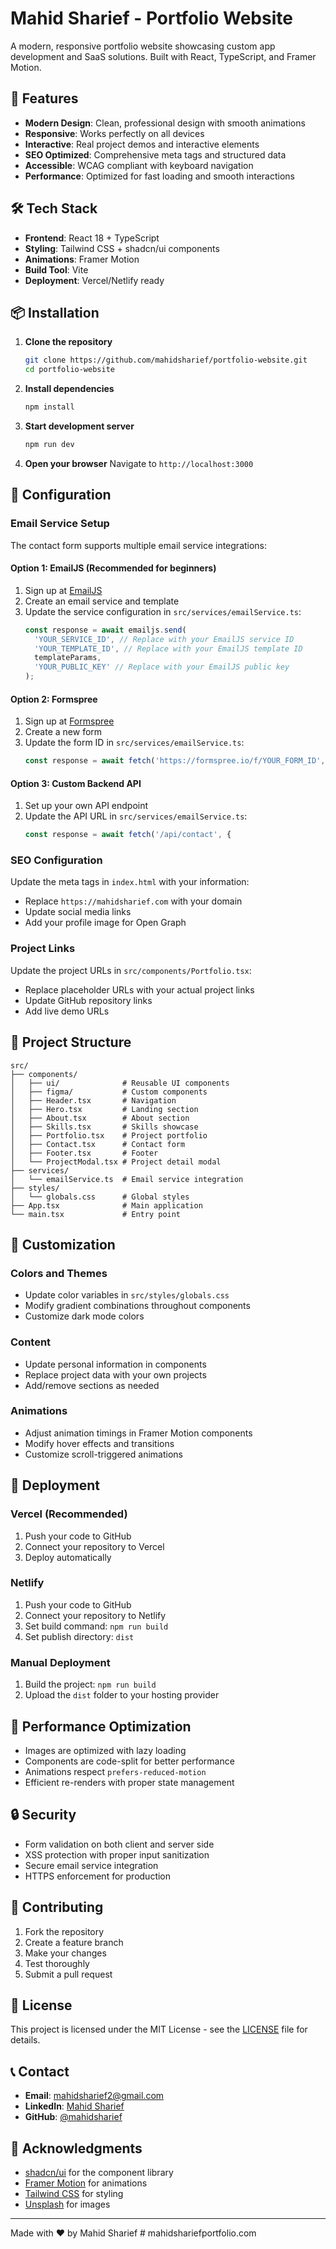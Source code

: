# Mahid Sharief - Portfolio Website

A modern, responsive portfolio website showcasing custom app development and SaaS solutions. Built with React, TypeScript, and Framer Motion.

## 🚀 Features

- **Modern Design**: Clean, professional design with smooth animations
- **Responsive**: Works perfectly on all devices
- **Interactive**: Real project demos and interactive elements
- **SEO Optimized**: Comprehensive meta tags and structured data
- **Accessible**: WCAG compliant with keyboard navigation
- **Performance**: Optimized for fast loading and smooth interactions

## 🛠️ Tech Stack

- **Frontend**: React 18 + TypeScript
- **Styling**: Tailwind CSS + shadcn/ui components
- **Animations**: Framer Motion
- **Build Tool**: Vite
- **Deployment**: Vercel/Netlify ready

## 📦 Installation

1. **Clone the repository**
   ```bash
   git clone https://github.com/mahidsharief/portfolio-website.git
   cd portfolio-website
   ```

2. **Install dependencies**
   ```bash
   npm install
   ```

3. **Start development server**
   ```bash
   npm run dev
   ```

4. **Open your browser**
   Navigate to `http://localhost:3000`

## 🔧 Configuration

### Email Service Setup

The contact form supports multiple email service integrations:

#### Option 1: EmailJS (Recommended for beginners)
1. Sign up at [EmailJS](https://www.emailjs.com/)
2. Create an email service and template
3. Update the service configuration in `src/services/emailService.ts`:
   ```typescript
   const response = await emailjs.send(
     'YOUR_SERVICE_ID', // Replace with your EmailJS service ID
     'YOUR_TEMPLATE_ID', // Replace with your EmailJS template ID
     templateParams,
     'YOUR_PUBLIC_KEY' // Replace with your EmailJS public key
   );
   ```

#### Option 2: Formspree
1. Sign up at [Formspree](https://formspree.io/)
2. Create a new form
3. Update the form ID in `src/services/emailService.ts`:
   ```typescript
   const response = await fetch('https://formspree.io/f/YOUR_FORM_ID', {
   ```

#### Option 3: Custom Backend API
1. Set up your own API endpoint
2. Update the API URL in `src/services/emailService.ts`:
   ```typescript
   const response = await fetch('/api/contact', {
   ```

### SEO Configuration

Update the meta tags in `index.html` with your information:
- Replace `https://mahidsharief.com` with your domain
- Update social media links
- Add your profile image for Open Graph

### Project Links

Update the project URLs in `src/components/Portfolio.tsx`:
- Replace placeholder URLs with your actual project links
- Update GitHub repository links
- Add live demo URLs

## 📁 Project Structure

```
src/
├── components/
│   ├── ui/              # Reusable UI components
│   ├── figma/           # Custom components
│   ├── Header.tsx       # Navigation
│   ├── Hero.tsx         # Landing section
│   ├── About.tsx        # About section
│   ├── Skills.tsx       # Skills showcase
│   ├── Portfolio.tsx    # Project portfolio
│   ├── Contact.tsx      # Contact form
│   ├── Footer.tsx       # Footer
│   └── ProjectModal.tsx # Project detail modal
├── services/
│   └── emailService.ts  # Email service integration
├── styles/
│   └── globals.css      # Global styles
├── App.tsx              # Main application
└── main.tsx             # Entry point
```

## 🎨 Customization

### Colors and Themes
- Update color variables in `src/styles/globals.css`
- Modify gradient combinations throughout components
- Customize dark mode colors

### Content
- Update personal information in components
- Replace project data with your own projects
- Add/remove sections as needed

### Animations
- Adjust animation timings in Framer Motion components
- Modify hover effects and transitions
- Customize scroll-triggered animations

## 🚀 Deployment

### Vercel (Recommended)
1. Push your code to GitHub
2. Connect your repository to Vercel
3. Deploy automatically

### Netlify
1. Push your code to GitHub
2. Connect your repository to Netlify
3. Set build command: `npm run build`
4. Set publish directory: `dist`

### Manual Deployment
1. Build the project: `npm run build`
2. Upload the `dist` folder to your hosting provider

## 📱 Performance Optimization

- Images are optimized with lazy loading
- Components are code-split for better performance
- Animations respect `prefers-reduced-motion`
- Efficient re-renders with proper state management

## 🔒 Security

- Form validation on both client and server side
- XSS protection with proper input sanitization
- Secure email service integration
- HTTPS enforcement for production

## 🤝 Contributing

1. Fork the repository
2. Create a feature branch
3. Make your changes
4. Test thoroughly
5. Submit a pull request

## 📄 License

This project is licensed under the MIT License - see the [LICENSE](LICENSE) file for details.

## 📞 Contact

- **Email**: mahidsharief2@gmail.com
- **LinkedIn**: [Mahid Sharief](https://www.linkedin.com/in/mahid-sharief-ba7a92378/)
- **GitHub**: [@mahidsharief](https://github.com/mahidsharief)

## 🙏 Acknowledgments

- [shadcn/ui](https://ui.shadcn.com/) for the component library
- [Framer Motion](https://www.framer.com/motion/) for animations
- [Tailwind CSS](https://tailwindcss.com/) for styling
- [Unsplash](https://unsplash.com/) for images

---

Made with ❤️ by Mahid Sharief
#   m a h i d s h a r i e f p o r t f o l i o . c o m  
 